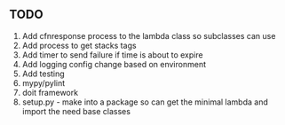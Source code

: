 TODO
----
1. Add cfnresponse process to the lambda class so subclasses can use
2. Add process to get stacks tags
3. Add timer to send failure if time is about to expire
4. Add logging config change based on environment
5. Add testing
6. mypy/pylint
7. doit framework
8. setup.py - make into a package so can get the minimal lambda and
   import the need base classes

